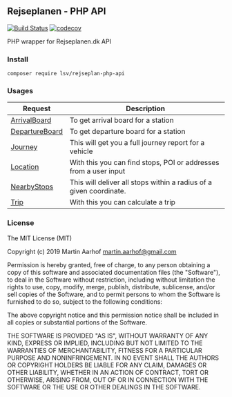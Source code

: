 Rejseplanen - PHP API
---------------------

[![Build Status](https://travis-ci.org/lsv/rejseplan-php-api.svg?branch=master)](https://travis-ci.org/lsv/rejseplan-php-api) 
[![codecov](https://codecov.io/gh/lsv/rejseplan-php-api/branch/master/graph/badge.svg)](https://codecov.io/gh/lsv/rejseplan-php-api)

PHP wrapper for Rejseplanen.dk API

### Install

`composer require lsv/rejseplan-php-api`

### Usages

| Request | Description | 
| --- | --- |
| [ArrivalBoard](ArrivalBoard.md) | To get arrival board for a station |
| [DepartureBoard](DepartureBoard.md) | To get departure board for a station |
| [Journey](Journey.md) | This will get you a full journey report for a vehicle |
| [Location](Location.md) | With this you can find stops, POI or addresses from a user input |
| [NearbyStops](NearbyStops.md) | This will deliver all stops within a radius of a given coordinate. |
| [Trip](Trip.md) | With this you can calculate a trip |

### License

The MIT License (MIT)

Copyright (c) 2019 Martin Aarhof martin.aarhof@gmail.com

Permission is hereby granted, free of charge, to any person obtaining a copy of this software and associated documentation files (the "Software"), to deal in the Software without restriction, including without limitation the rights to use, copy, modify, merge, publish, distribute, sublicense, and/or sell copies of the Software, and to permit persons to whom the Software is furnished to do so, subject to the following conditions:

The above copyright notice and this permission notice shall be included in all copies or substantial portions of the Software.

THE SOFTWARE IS PROVIDED "AS IS", WITHOUT WARRANTY OF ANY KIND, EXPRESS OR IMPLIED, INCLUDING BUT NOT LIMITED TO THE WARRANTIES OF MERCHANTABILITY, FITNESS FOR A PARTICULAR PURPOSE AND NONINFRINGEMENT. IN NO EVENT SHALL THE AUTHORS OR COPYRIGHT HOLDERS BE LIABLE FOR ANY CLAIM, DAMAGES OR OTHER LIABILITY, WHETHER IN AN ACTION OF CONTRACT, TORT OR OTHERWISE, ARISING FROM, OUT OF OR IN CONNECTION WITH THE SOFTWARE OR THE USE OR OTHER DEALINGS IN THE SOFTWARE.
